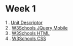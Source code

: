 # Week 1

1 . [Unit Descriptor](https://www.sqa.org.uk/files/hn/H17J34.pdf)
<br>2 . [W3Schools JQuery Mobile](http://www.w3schools.com/jquerymobile/default.asp)
<br>3 . [W3Schools HTML](http://www.w3schools.com/html/)
<br>4 . [W3Schools CSS](http://www.w3schools.com/css/)
